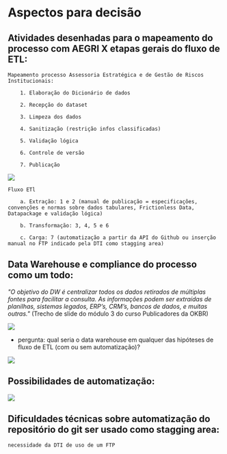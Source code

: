 # Aspectos para decisão

## Atividades desenhadas para o mapeamento do processo com AEGRI X etapas gerais do fluxo de ETL:

	Mapeamento processo Assessoria Estratégica e de Gestão de Riscos Institucionais:

		1. Elaboração do Dicionário de dados
		
		2. Recepção do dataset
		
		3. Limpeza dos dados
		
		4. Sanitização (restrição infos classificadas)
		
		5. Validação lógica
		
		6. Controle de versão
		
		7. Publicação
	
![](static/fluxo-geral.jpg)

	Fluxo ETl

		a. Extração: 1 e 2 (manual de publicação = especificações, convenções e normas sobre dados tabulares, Frictionless Data, Datapackage e validação lógica)

		b. Transformação: 3, 4, 5 e 6

		c. Carga: 7 (automatização a partir da API do Github ou inserção manual no FTP indicado pela DTI como stagging area)



## Data Warehouse e compliance do processo como um todo:

_"O objetivo do DW é centralizar todos os dados retirados de múltiplas fontes para facilitar a consulta. As informações podem ser extraídas de planilhas, sistemas legados, ERP’s, CRM’s, bancos de dados, e muitas outras."_ (Trecho de slide do módulo 3 do curso Publicadores da OKBR)

![](static/etl-dw.jpg)

* pergunta: qual seria o data warehouse em qualquer das hipóteses de fluxo de ETL (com ou sem automatização)? 

![](static/fontes-recursos.jpg)


## Possibilidades de automatização:

![](static/origem-tratamento-dw-dm-reporting.jpg)

## Dificuldades técnicas sobre automatização do repositório do git ser usado como stagging area: 

	necessidade da DTI de uso de um FTP

